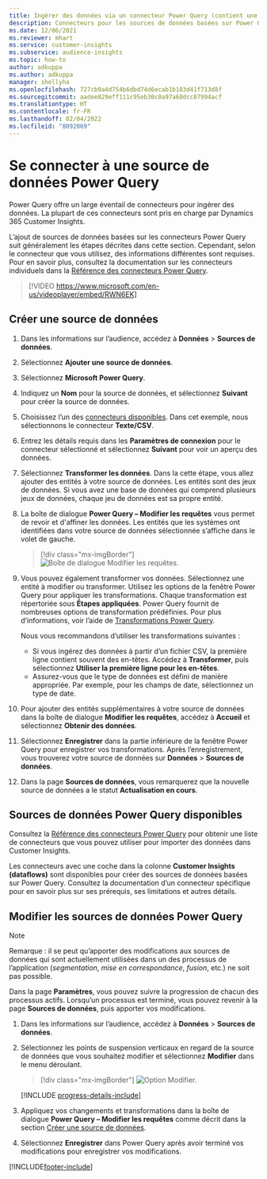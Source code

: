 ```yaml
---
title: Ingérer des données via un connecteur Power Query (contient une vidéo)
description: Connecteurs pour les sources de données basées sur Power Query.
ms.date: 12/06/2021
ms.reviewer: mhart
ms.service: customer-insights
ms.subservice: audience-insights
ms.topic: how-to
author: adkuppa
ms.author: adkuppa
manager: shellyha
ms.openlocfilehash: 727cb9a4d754b6dbd74d6ecab1b183d41f713d8f
ms.sourcegitcommit: aadee829eff111c95eb30c0a97a68dcc87994acf
ms.translationtype: HT
ms.contentlocale: fr-FR
ms.lasthandoff: 02/04/2022
ms.locfileid: "8092069"
---
```

# <a name="connect-to-a-power-query-data-source"></a>Se connecter à une source de données Power Query

Power Query offre un large éventail de connecteurs pour ingérer des données. La plupart de ces connecteurs sont pris en charge par Dynamics 365 Customer Insights. 

L’ajout de sources de données basées sur les connecteurs Power Query suit généralement les étapes décrites dans cette section. Cependant, selon le connecteur que vous utilisez, des informations différentes sont requises. Pour en savoir plus, consultez la documentation sur les connecteurs individuels dans la [Référence des connecteurs Power Query](/power-query/connectors/).

> [!VIDEO https://www.microsoft.com/en-us/videoplayer/embed/RWN6EK]

## <a name="create-a-new-data-source"></a>Créer une source de données

1. Dans les informations sur l’audience, accédez à **Données** > **Sources de données**.

1. Sélectionnez **Ajouter une source de données**.

1. Sélectionnez **Microsoft Power Query**.

1. Indiquez un **Nom** pour la source de données, et sélectionnez **Suivant** pour créer la source de données.

1. Choisissez l’un des [connecteurs disponibles](#available-power-query-data-sources). Dans cet exemple, nous sélectionnons le connecteur **Texte/CSV**.

1. Entrez les détails requis dans les **Paramètres de connexion** pour le connecteur sélectionné et sélectionnez **Suivant** pour voir un aperçu des données.

1. Sélectionnez **Transformer les données**. Dans la cette étape, vous allez ajouter des entités à votre source de données. Les entités sont des jeux de données. Si vous avez une base de données qui comprend plusieurs jeux de données, chaque jeu de données est sa propre entité.

1. La boîte de dialogue **Power Query – Modifier les requêtes** vous permet de revoir et d'affiner les données. Les entités que les systèmes ont identifiées dans votre source de données sélectionnée s’affiche dans le volet de gauche.

   > [!div class="mx-imgBorder"]
   > ![Boîte de dialogue Modifier les requêtes.](media/data-manager-configure-edit-queries.png "Boîte de dialogue Modifier les requêtes")

1. Vous pouvez également transformer vos données. Sélectionnez une entité à modifier ou transformer. Utilisez les options de la fenêtre Power Query pour appliquer les transformations. Chaque transformation est répertoriée sous **Étapes appliquées**. Power Query fournit de nombreuses options de transformation prédéfinies. Pour plus d’informations, voir l’aide de [Transformations Power Query](/power-query/power-query-what-is-power-query#transformations).

   Nous vous recommandons d’utiliser les transformations suivantes :

   - Si vous ingérez des données à partir d’un fichier CSV, la première ligne contient souvent des en-têtes. Accédez à **Transformer**, puis sélectionnez **Utiliser la première ligne pour les en-têtes**.
   - Assurez-vous que le type de données est défini de manière appropriée. Par exemple, pour les champs de date, sélectionnez un type de date.

1. Pour ajouter des entités supplémentaires à votre source de données dans la boîte de dialogue **Modifier les requêtes**, accédez à **Accueil** et sélectionnez **Obtenir des données**.

1. Sélectionnez **Enregistrer** dans la partie inférieure de la fenêtre Power Query pour enregistrer vos transformations. Après l’enregistrement, vous trouverez votre source de données sur **Données** > **Sources de données**.

1. Dans la page **Sources de données**, vous remarquerez que la nouvelle source de données a le statut **Actualisation en cours**.

## <a name="available-power-query-data-sources"></a>Sources de données Power Query disponibles

Consultez la [Référence des connecteurs Power Query](/power-query/connectors/) pour obtenir une liste de connecteurs que vous pouvez utiliser pour importer des données dans Customer Insights. 

Les connecteurs avec une coche dans la colonne **Customer Insights (dataflows)** sont disponibles pour créer des sources de données basées sur Power Query. Consultez la documentation d’un connecteur spécifique pour en savoir plus sur ses prérequis, ses limitations et autres détails.

## <a name="edit-power-query-data-sources"></a>Modifier les sources de données Power Query

> [!NOTE]
> Remarque : il se peut qu’apporter des modifications aux sources de données qui sont actuellement utilisées dans un des processus de l’application (*segmentation*, *mise en correspondance*, *fusion*, etc.) ne soit pas possible. 
>
> Dans la page **Paramètres**, vous pouvez suivre la progression de chacun des processus actifs. Lorsqu’un processus est terminé, vous pouvez revenir à la page **Sources de données**, puis apporter vos modifications.

1. Dans les informations sur l’audience, accédez à **Données** > **Sources de données**.

2. Sélectionnez les points de suspension verticaux en regard de la source de données que vous souhaitez modifier et sélectionnez **Modifier** dans le menu déroulant.

   > [!div class="mx-imgBorder"]
   > ![Option Modifier.](media/edit-option-data-sources.png "Option Modifier")

   [!INCLUDE [progress-details-include](../includes/progress-details-pane.md)]
   
3. Appliquez vos changements et transformations dans la boîte de dialogue **Power Query – Modifier les requêtes** comme décrit dans la section [Créer une source de données](#create-a-new-data-source).

4. Sélectionnez **Enregistrer** dans Power Query après avoir terminé vos modifications pour enregistrer vos modifications.


[!INCLUDE[footer-include](../includes/footer-banner.md)]
